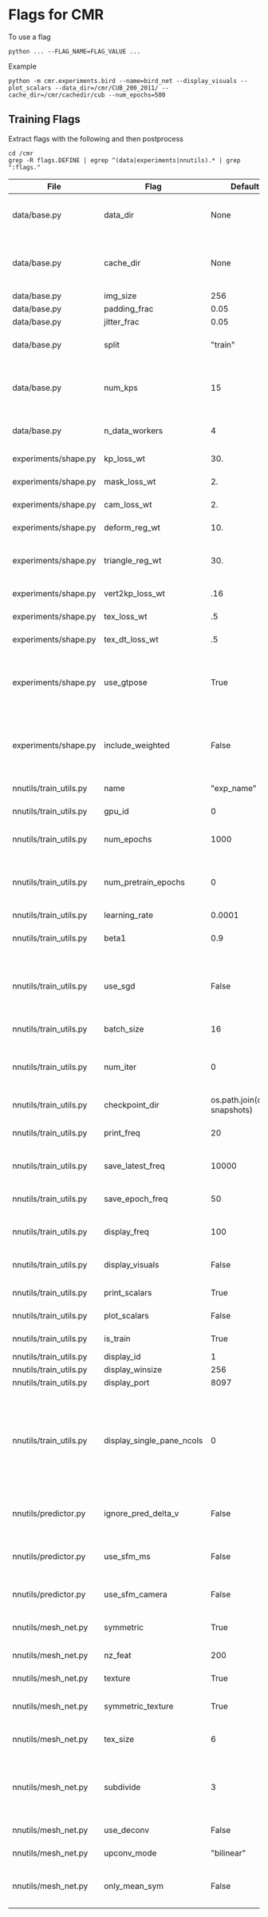 # Flags for CMR

To use a flag

```
python ... --FLAG_NAME=FLAG_VALUE ...
```

Example

```
python -m cmr.experiments.bird --name=bird_net --display_visuals --plot_scalars --data_dir=/cmr/CUB_200_2011/ --cache_dir=/cmr/cachedir/cub --num_epochs=500
```

## Training Flags

Extract flags with the following and then postprocess

```
cd /cmr
grep -R flags.DEFINE | egrep ^(data|experiments|nnutils).* | grep ":flags."
```

File | Flag | Default Value | Details
---- | ---- | ------------- | -------
data/base.py | data_dir | None | Data Directory for source images
data/base.py | cache_dir | None | Cache Directory for Annotations and SFM MAT files
data/base.py | img_size | 256 | image size
data/base.py | padding_frac | 0.05 |
data/base.py | jitter_frac | 0.05 |
data/base.py | split | "train" | [train, val, all, test], eval split
data/base.py | num_kps | 15 | The dataloader should override these.
data/base.py | n_data_workers | 4 | Number of data loading workers
experiments/shape.py | kp_loss_wt | 30. | keypoint loss weight
experiments/shape.py | mask_loss_wt | 2. | mask loss weight
experiments/shape.py | cam_loss_wt | 2. | weights to camera loss
experiments/shape.py | deform_reg_wt | 10. | reg to deformation
experiments/shape.py | triangle_reg_wt | 30. | weights to triangle smoothness prior
experiments/shape.py | vert2kp_loss_wt | .16 | reg to vertex assignment
experiments/shape.py | tex_loss_wt | .5 | weights to tex loss
experiments/shape.py | tex_dt_loss_wt | .5 | weights to tex dt loss
experiments/shape.py | use_gtpose | True | if true uses gt pose for projection, but camera still gets trained.
experiments/shape.py | include_weighted | False | if True, include weighted loss values to loss output
nnutils/train_utils.py | name | "exp_name" | Experiment Name
nnutils/train_utils.py | gpu_id | 0 | Which gpu to use
nnutils/train_utils.py | num_epochs | 1000 | Number of epochs to train
nnutils/train_utils.py | num_pretrain_epochs | 0 | If >0, we will pretain from an existing saved model.
nnutils/train_utils.py | learning_rate | 0.0001 | learning rate
nnutils/train_utils.py | beta1 | 0.9 | Momentum term of adam
nnutils/train_utils.py | use_sgd | False | if true uses sgd instead of adam, beta1 is used as mmomentu
nnutils/train_utils.py | batch_size | 16 | Size of minibatches
nnutils/train_utils.py | num_iter | 0 | Number of training iterations. 0 -> Use epoch_iter
nnutils/train_utils.py | checkpoint_dir | os.path.join(cache_path, snapshots) |
nnutils/train_utils.py | print_freq | 20 | scalar logging frequency
nnutils/train_utils.py | save_latest_freq | 10000 | save latest model every x iterations
nnutils/train_utils.py | save_epoch_freq | 50 | save model every k epochs
nnutils/train_utils.py | display_freq | 100 | visuals logging frequency
nnutils/train_utils.py | display_visuals | False | whether to display images
nnutils/train_utils.py | print_scalars | True | whether to print scalars
nnutils/train_utils.py | plot_scalars | False | whether to plot scalars
nnutils/train_utils.py | is_train | True | Are we training ?
nnutils/train_utils.py | display_id | 1 | Display Id
nnutils/train_utils.py | display_winsize | 256 | Display Size
nnutils/train_utils.py | display_port | 8097 | Display port
nnutils/train_utils.py | display_single_pane_ncols | 0 | if positive, display all images in a single visdom web panel with certain number of images per row.
nnutils/predictor.py | ignore_pred_delta_v | False | Use only mean shape for prediction
nnutils/predictor.py | use_sfm_ms | False | Uses sfm mean shape for prediction
nnutils/predictor.py | use_sfm_camera | False | Uses sfm mean camera
nnutils/mesh_net.py | symmetric | True | Use symmetric mesh or not
nnutils/mesh_net.py | nz_feat | 200 | Encoded feature size
nnutils/mesh_net.py | texture | True | if true uses texture!
nnutils/mesh_net.py | symmetric_texture | True | if true texture is symmetric!
nnutils/mesh_net.py | tex_size | 6 | Texture resolution per face
nnutils/mesh_net.py | subdivide | 3 | # to subdivide icosahedron, 3=642verts, 4=2562 verts
nnutils/mesh_net.py | use_deconv | False | If true uses Deconv
nnutils/mesh_net.py | upconv_mode | "bilinear" | upsample mode
nnutils/mesh_net.py | only_mean_sym | False | If true, only the mean shape is symmetric

